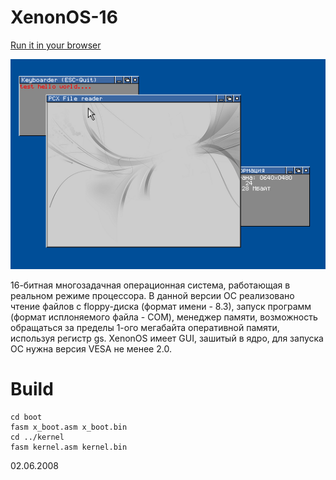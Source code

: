 # XenonOS-16

[Run it in your browser](https://copy.sh/v86/?profile=custom&fda.url=https://raw.b00bl1k.ru/xenon004.img&fda.size=1474560)

![Screenshot](screenshot.png)

16-битная  многозадачная операционная система, работающая в реальном режиме
процессора. В данной версии ОС реализовано чтение файлов с floppy-диска (формат
имени - 8.3), запуск программ (формат исплоняемого файла - COM), менеджер памяти,
возможность обращаться за пределы 1-ого мегабайта оперативной памяти, используя
регистр gs. XenonOS имеет GUI, зашитый в ядро, для запуска ОС нужна версия VESA
не менее 2.0.

# Build

    cd boot
    fasm x_boot.asm x_boot.bin
    cd ../kernel
    fasm kernel.asm kernel.bin

02.06.2008
